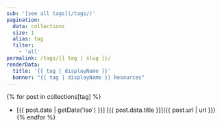 ```yaml
---
sub: '[see all tags](/tags/)'
pagination:
  data: collections
  size: 1
  alias: tag
  filter:
    - 'all'
permalink: /tags/{{ tag | slug }}/
renderData:
  title: '{{ tag | displayName }}'
  banner: "{{ tag | displayName }} Resources"
---
```


{% for post in collections[tag] %}
- [{{ post.date | getDate('iso') }}] [{{ post.data.title }}]({{ post.url | url }})
{% endfor %}
